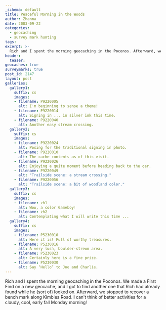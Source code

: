 ```yaml
---
_schema: default
title: Peaceful Morning in the Woods
author: Zhanna
date: 2003-09-22
categories:
  - geocaching
  - survey mark hunting
tags:
excerpt: >- 
  Rich and I spent the morning geocaching in the Poconos. Afterward, we stopped to recover a bench mark along Kimbles Road. 
header:
  teaser:
geocaches: true
surveymarks: true
post_id: 2147
layout: post  
galleries:
  gallery1:
    suffix: cs
    images:
    - filename: P9220005
      alt: I'm beginning to sense a theme!
    - filename: P9220014
      alt: Signing in ... in silver ink this time.
    - filename: P9220040
      alt: Another easy stream crossing.     
  gallery2:
    suffix: cs
    images:
    - filename: P9220024
      alt: Posing for the traditional signing in photo.
    - filename: P9220010
      alt: The cache contents as of this visit.
    - filename: P9220026
      alt: Enjoying a quite moment before heading back to the car.  
    - filename: P9220049
      alt: "Trailside scene: a stream crossing."
    - filename: P9220056
      alt: "Trailside scene: a bit of woodland color."  
  gallery3:
    suffix: cs
    images:
    - filename: zh1
      alt: Wow, a color Gameboy!
    - filename: zh2
      alt: Contemplating what I will write this time ... 
  gallery4:
    suffix: cs
    images:
    - filename: P5230010
      alt: Here it is! Full of worthy treasures.
    - filename: P5230016
      alt: A very lush, boulder-strewn area.   
    - filename: P5230023
      alt: Certainly here is a fine prize.
    - filename: P5230030
      alt: Say ‘Hello’ to Joe and Charlie.                 
---
```


Rich and I spent the morning geocaching in the Poconos. We made a First Find on a new geocache, and I got to find another one that Rich had already found while he (sort of) looked on. Afterward, we stopped to recover a bench mark along Kimbles Road. I can't think of better activities for a cloudy, cool, early fall Monday morning!


